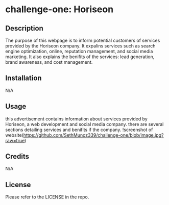 # challenge-one: Horiseon 

## Description

The purpose of this webpage is to inform potential customers of services provided by the Horiseon company. It expalins services such as search engine optimization, online, reputation management, and social media marketing. It also explains the benifits of the  services: lead generation, brand awareness, and cost management.  

## Installation

N/A

## Usage

this advertisement contains information about services provided by Horiseon, a web development and social media company. there are several sections detailing services and benifits if the company. 
!screenshot of website(https://github.com/SethMunoz339/challenge-one/blob/image.jpg?raw=true)
## Credits

N/A

## License

Please refer to the LICENSE in the repo.
